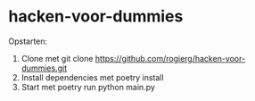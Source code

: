 # hacken-voor-dummies

Opstarten:
1. Clone met git clone https://github.com/rogierg/hacken-voor-dummies.git
2. Install dependencies met poetry install
3. Start met poetry run python main.py
